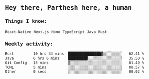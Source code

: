 <samp>
    <h2>Hey there, Parthesh here, a human</h2>
    <h3>Things I know: </h3>
    <code>React-Native</code> <code>Next.js</code> <code>Hono</code> <code>TypeScript</code> <code>Java</code> <code>Rust</code>
    <h3>Weekly activity:</h3>
<!--START_SECTION:waka-->

```txt
Rust         10 hrs 44 mins  ███████████████▓░░░░░░░░░   62.41 %
Java         6 hrs 6 mins    █████████░░░░░░░░░░░░░░░░   35.50 %
Git Config   15 mins         ▒░░░░░░░░░░░░░░░░░░░░░░░░   01.49 %
TOML         5 mins          ░░░░░░░░░░░░░░░░░░░░░░░░░   00.57 %
Other        0 secs          ░░░░░░░░░░░░░░░░░░░░░░░░░   00.02 %
```

<!--END_SECTION:waka-->
</samp>
